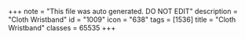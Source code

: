 +++
note = "This file was auto generated. DO NOT EDIT"
description = "Cloth Wristband"
id = "1009"
icon = "638"
tags = [1536]
title = "Cloth Wristband"
classes = 65535
+++
